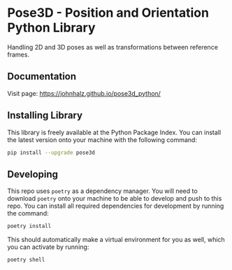 # Pose3D - Position and Orientation Python Library

Handling 2D and 3D poses as well as transformations between reference frames.

## Documentation
Visit page: <https://johnhalz.github.io/pose3d_python/>

## Installing Library
This library is freely available at the Python Package Index. You can install the latest version onto your machine with the following command:

``` bash
pip install --upgrade pose3d
```

## Developing
This repo uses `poetry` as a dependency manager. You will need to download `poetry` onto your machine to be able to develop and push to this repo. You can install all required dependencies for development by running the command:

``` bash
poetry install
```

This should automatically make a virtual environment for you as well, which you can activate by running:

``` bash
poetry shell
```
